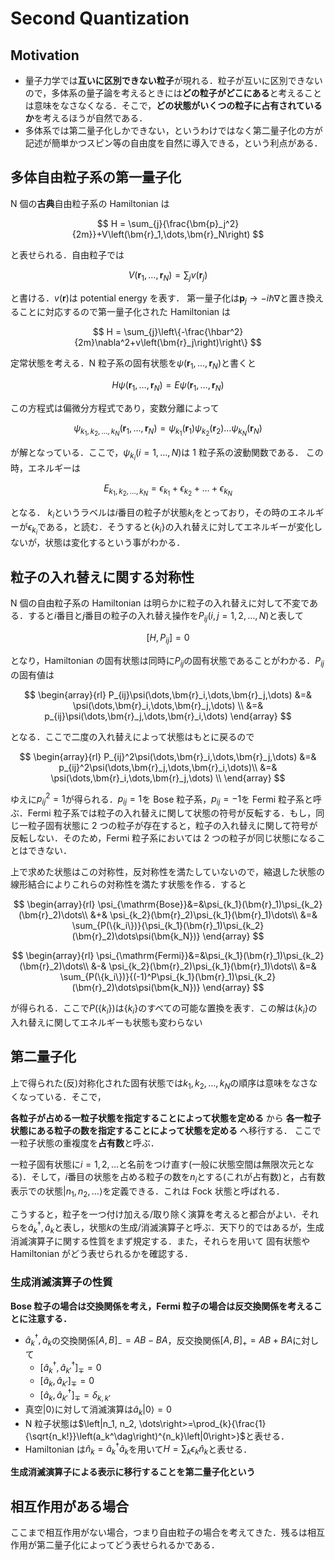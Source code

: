 # Second Quantization

## Motivation

- 量子力学では**互いに区別できない粒子**が現れる．粒子が互いに区別できないので，多体系の量子論を考えるときには**どの粒子がどこにある**と考えることは意味をなさなくなる．そこで，**どの状態がいくつの粒子に占有されているか**を考えるほうが自然である．
- 多体系では第二量子化しかできない，というわけではなく第二量子化の方が記述が簡単かつスピン等の自由度を自然に導入できる，という利点がある．

## 多体自由粒子系の第一量子化

N 個の**古典**自由粒子系の Hamiltonian は

$$
H = \sum_{j}{\frac{\bm{p}_j^2}{2m}}+V\left(\bm{r}_1,\dots,\bm{r}_N\right)
$$

と表せられる．自由粒子では

$$
V\left(\bm{r}_1,\dots,\bm{r}_N\right) = \sum_{j}{v(\bm{r}_j)}
$$

と書ける．$v(\bm{r})$は potential energy を表す．
第一量子化は$\bm{p}_j \rightarrow -i\hbar\nabla$と置き換えることに対応するので第一量子化された Hamiltonian は

$$
H = \sum_{j}\left\{-\frac{\hbar^2}{2m}\nabla^2+v\left(\bm{r}_j\right)\right\}
$$

定常状態を考える．N 粒子系の固有状態を$\psi(\bm{r}_1,...,\bm{r}_N)$と書くと

$$
H \psi(\bm{r}_1,\dots,\bm{r}_N) = E \psi(\bm{r}_1,\dots,\bm{r}_N)
$$

この方程式は偏微分方程式であり，変数分離によって

$$
\psi_{k_1,k_2,\dots,k_N}(\bm{r}_1,\dots,\bm{r}_N) = \psi_{k_1}(\bm{r}_1)\psi_{k_2}(\bm{r}_2)\dots\psi_{k_N}(\bm{r}_N)
$$

が解となっている．ここで，$\psi_{k_i}(i=1,\dots,N)$は 1 粒子系の波動関数である．
この時，エネルギーは

$$
E_{k_1,k_2,\dots,k_N} = \epsilon_{k_1} + \epsilon_{k_2} + \dots + \epsilon_{k_N}
$$

となる．
$k_i$というラベルは$i$番目の粒子が状態$k_i$をとっており，その時のエネルギーが$\epsilon_{k_i}$である，と読む．そうすると$\{k_i\}$の入れ替えに対してエネルギーが変化しないが，状態は変化するという事がわかる．

## 粒子の入れ替えに関する対称性

N 個の自由粒子系の Hamiltonian は明らかに粒子の入れ替えに対して不変である．すると$i$番目と$j$番目の粒子の入れ替え操作を$P_{ij}(i,j=1,2,\dots,N)$と表して

$$
[H, P_{ij}] = 0
$$

となり，Hamiltonian の固有状態は同時に$P_{ij}$の固有状態であることがわかる．$P_{ij}$の固有値は

$$
\begin{array}{rl}
    P_{ij}\psi(\dots,\bm{r}_i,\dots,\bm{r}_j,\dots) &=& \psi(\dots,\bm{r}_i,\dots,\bm{r}_j,\dots) \\
    &=& p_{ij}\psi(\dots,\bm{r}_j,\dots,\bm{r}_i,\dots)
\end{array}
$$

となる．ここで二度の入れ替えによって状態はもとに戻るので

$$
\begin{array}{rl}
    P_{ij}^2\psi(\dots,\bm{r}_i,\dots,\bm{r}_j,\dots)
    &=& p_{ij}^2\psi(\dots,\bm{r}_j,\dots,\bm{r}_i,\dots)\\
    &=& \psi(\dots,\bm{r}_i,\dots,\bm{r}_j,\dots) \\
\end{array}
$$

ゆえに$p_{ij}^2=1$が得られる．$p_{ij}=1$を Bose 粒子系，$p_{ij}=-1$を Fermi 粒子系と呼ぶ．Fermi 粒子系では粒子の入れ替えに関して状態の符号が反転する．もし，同じ一粒子固有状態に 2 つの粒子が存在すると，粒子の入れ替えに関して符号が反転しない．そのため，Fermi 粒子系においては 2 つの粒子が同じ状態になることはできない．

上で求めた状態はこの対称性，反対称性を満たしていないので，縮退した状態の線形結合によりこれらの対称性を満たす状態を作る．すると

$$
\begin{array}{rl}
    \psi_{\mathrm{Bose}}&=&\psi_{k_1}(\bm{r}_1)\psi_{k_2}(\bm{r}_2)\dots\\
    &+& \psi_{k_2}(\bm{r}_2)\psi_{k_1}(\bm{r}_1)\dots\\
    &=& \sum_{P(\{k_i\})}{\psi_{k_1}(\bm{r}_1)\psi_{k_2}(\bm{r}_2)\dots\psi(\bm{k_N})}
\end{array}
$$

$$
\begin{array}{rl}
    \psi_{\mathrm{Fermi}}&=&\psi_{k_1}(\bm{r}_1)\psi_{k_2}(\bm{r}_2)\dots\\
    &-& \psi_{k_2}(\bm{r}_2)\psi_{k_1}(\bm{r}_1)\dots\\
    &=& \sum_{P(\{k_i\})}{(-1)^P\psi_{k_1}(\bm{r}_1)\psi_{k_2}(\bm{r}_2)\dots\psi(\bm{k_N})}
\end{array}
$$

が得られる．ここで$P({\{k_i\}})$は$\{k_i\}$のすべての可能な置換を表す．この解は$\{k_i\}$の入れ替えに関してエネルギーも状態も変わらない

## 第二量子化

上で得られた(反)対称化された固有状態では$k_1, k_2, \dots, k_N$の順序は意味をなさなくなっている．そこで，

**各粒子が占める一粒子状態を指定することによって状態を定める**
から
**各一粒子状態にある粒子の数を指定することによって状態を定める**
へ移行する．
ここで一粒子状態の重複度を**占有数**と呼ぶ．

一粒子固有状態に$i=1,2,\dots$と名前をつけ直す(一般に状態空間は無限次元となる)．そして，$i$番目の状態を占める粒子の数を$n_i$とする(これが占有数)と，占有数表示での状態$\left|n_1, n_2, \dots\right>$を定義できる．これは Fock 状態と呼ばれる．

こうすると，粒子を一つ付け加える/取り除く演算を考えると都合がよい．それらを$\hat{a}_k^\dag, \hat{a}_k$と表し，状態$k$の生成/消滅演算子と呼ぶ．天下り的ではあるが，生成消滅演算子に関する性質をまず規定する．また，それらを用いて 固有状態や Hamiltonian がどう表せられるかを確認する．

### 生成消滅演算子の性質

**Bose 粒子の場合は交換関係を考え，Fermi 粒子の場合は反交換関係を考えることに注意する．**

- $\hat{a}_k^\dag, \hat{a}_k$の交換関係$[A,B]_-=AB-BA$，反交換関係$[A,B]_+=AB+BA$に対して
  - $[\hat{a}^\dag_k, \hat{a}_{k'}^\dag]_\mp=0$
  - $[\hat{a}_k, \hat{a}_{k'}]_\mp=0$
  - $[\hat{a}_k, \hat{a}_{k'}^\dag]_\mp=\delta_{k,k'}$
- 真空$\left|0\right>$に対して消滅演算は$\hat{a}_k\left|0\right>=0$
- N 粒子状態は$\left|n_1, n_2, \dots\right>=\prod_{k}{\frac{1}{\sqrt{n_k!}}\left(a_k^\dag\right)^{n_k}\left|0\right>}$と表せる．
- Hamiltonian は$\hat{n}_k = \hat{a}_k^\dag\hat{a}_k$を用いて$H=\sum_{k}{\epsilon_k \hat{n}_k}$と表せる．

**生成消滅演算子による表示に移行することを第二量子化という**

## 相互作用がある場合

ここまで相互作用がない場合，つまり自由粒子の場合を考えてきた．残るは相互作用が第二量子化によってどう表せられるかである．
